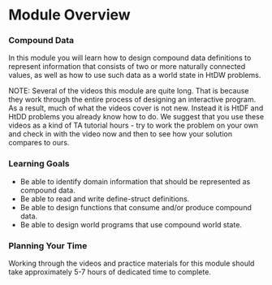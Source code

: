 # Module Overview

### Compound Data

In this module you will learn how to design compound data definitions to represent information that consists of two or more naturally connected values, as well as how to use such data as a world state in HtDW problems.

NOTE: Several of the videos this module are quite long. That is because they work through the entire process of designing an interactive program. As a result, much of what the videos cover is not new. Instead it is HtDF and HtDD problems you already know how to do. We suggest that you use these videos as a kind of TA tutorial hours - try to work the problem on your own and check in with the video now and then to see how your solution compares to ours.

### Learning Goals

- Be able to identify domain information that should be represented as compound data.
- Be able to read and write define-struct definitions.
- Be able to design functions that consume and/or produce compound data.
- Be able to design world programs that use compound world state.


### Planning Your Time

Working through the videos and practice materials for this module should take approximately 5-7 hours of dedicated time to complete.







